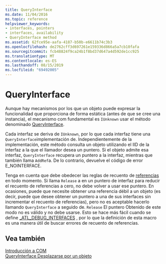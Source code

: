 ```yaml
---
title: QueryInterface
ms.date: 11/04/2016
ms.topic: reference
helpviewer_keywords:
- interfaces, pointers
- interfaces, availability
- QueryInterface method
ms.assetid: 62fce95e-aafa-4187-b50b-e6611b74c3b3
ms.openlocfilehash: de2762cff3d697261e159336d866a5a7cb10fafa
ms.sourcegitcommit: fcb48824f9ca24b1f8bd37d647a4d592de1cc925
ms.translationtype: MT
ms.contentlocale: es-ES
ms.lasthandoff: 08/15/2019
ms.locfileid: "69492005"
---
```

# <a name="queryinterface"></a>QueryInterface

Aunque hay mecanismos por los que un objeto puede expresar la funcionalidad que proporciona de forma estática (antes de que se cree una instancia), el mecanismo com fundamental es `IUnknown` usar el método denominado [QueryInterface](/windows/win32/api/unknwn/nf-unknwn-iunknown-queryinterface(q_)).

Cada interfaz se deriva de `IUnknown`, por lo que cada interfaz tiene una `QueryInterface`implementación de. Independientemente de la implementación, este método consulta un objeto utilizando el IID de la interfaz a la que el llamador desea un puntero. Si el objeto admite esa interfaz, `QueryInterface` recupera un puntero a la interfaz, mientras que también llama `AddRef`a. De lo contrario, devuelve el código de error E_NOINTERFACE.

Tenga en cuenta que debe obedecer las reglas de recuento de [referencias](../atl/reference-counting.md) en todo momento. Si llama `Release` a en un puntero de interfaz para reducir el recuento de referencias a cero, no debe volver a usar ese puntero. En ocasiones, puede que necesite obtener una referencia débil a un objeto (es decir, puede que desee obtener un puntero a una de sus interfaces sin incrementar el recuento de referencias), pero no es aceptable hacerlo llamando `QueryInterface` a seguido de. `Release` El puntero Obtenido de este modo no es válido y no debe usarse. Esto se hace más fácil cuando se define [_ATL_DEBUG_INTERFACES](reference/debugging-and-error-reporting-macros.md#_atl_debug_interfaces) , por lo que la definición de esta macro es una manera útil de buscar errores de recuento de referencias.

## <a name="see-also"></a>Vea también

[Introducción a COM](../atl/introduction-to-com.md)<br/>
[QueryInterface Desplazarse por un objeto](/windows/win32/com/queryinterface--navigating-in-an-object)
